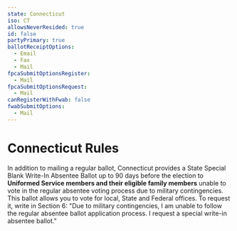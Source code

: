 ```yaml
---
state: Connecticut 
iso: CT
allowsNeverResided: true
id: false
partyPrimary: true
ballotReceiptOptions:
  - Email
  - Fax
  - Mail
fpcaSubmitOptionsRegister:
  - Mail
fpcaSubmitOptionsRequest:
  - Mail
canRegisterWithFwab: false
fwabSubmitOptions:
  - Mail
---
```


# Connecticut Rules

In addition to mailing a regular ballot, Connecticut provides a State Special Blank Write-In Absentee Ballot up to 90 days before the election to **Uniformed Service members and their eligible family members** unable to vote in the regular absentee voting process due to military contingencies. This ballot allows you to vote for local, State and Federal offices. To request it, write in Section 6: "Due to military contingencies, I am unable to follow the regular absentee ballot application process. I request a special write-in absentee ballot."
